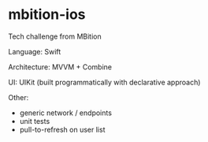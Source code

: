 # mbition-ios

Tech challenge from MBition

Language: Swift

Architecture: MVVM + Combine

UI: UIKit (built programmatically with declarative approach)

Other:
- generic network / endpoints
- unit tests
- pull-to-refresh on user list

